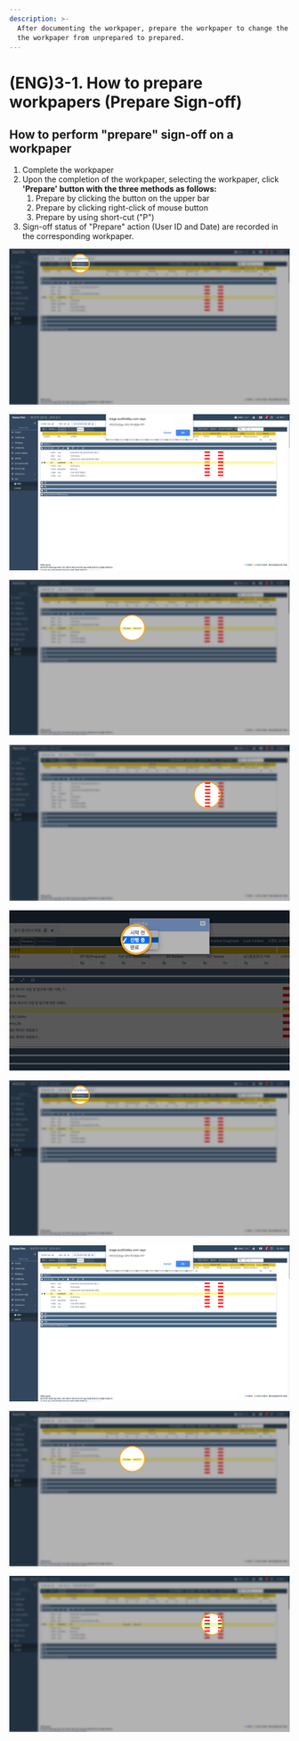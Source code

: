 ```yaml
---
description: >-
  After documenting the workpaper, prepare the workpaper to change the status of
  the workpaper from unprepared to prepared.
---
```


# \(ENG\)3-1. How to prepare workpapers \(Prepare Sign-off\)

## How to perform "prepare" sign-off on a workpaper

1. Complete the workpaper
2. Upon the completion of the workpaper, selecting the workpaper, click **'Prepare' button with the three methods as follows:**
   1. Prepare by clicking the button on the upper bar
   2. Prepare by clicking right-click of mouse button
   3. Prepare by using short-cut \("P"\)
3. Sign-off status of "Prepare" action \(User ID and Date\) are recorded in the corresponding workpaper.

![1. Click the Prepare Button \(while the target workpaper is selected\) ](../../../.gitbook/assets/3-1-wp_prepare_3.jpg)

![2. Confirm &quot;OK&quot; to complete the &quot;Prepare&quot; action. ](../../../.gitbook/assets/3-1-wp_prepare_4.jpg)

![3. Prepare Sign Off on the corresponding workpaper. ](../../../.gitbook/assets/3-1-wp_prepare_5.jpg)

 



![2. &#xD574;&#xB2F9; &#xAC10;&#xC0AC; &#xC870;&#xC11C;&#xC758; &#xAC10;&#xC0AC;&#xC870;&#xC11C; &#xC0C1;&#xD0DC;&#xC5D0;&#xC11C; &#xBE68;&#xAC04; &#xBC84;&#xD2BC;&#xC744; &#xD074;&#xB9AD;&#xD569;&#xB2C8;&#xB2E4;.](../../../.gitbook/assets/3-1-wp_prepare_1.jpg)

![3. &#xC870;&#xC11C;&#xC758; &#xC0C1;&#xD0DC;&#xB97C; &amp;lt;&#xC9C4;&#xD589;&#xC911;&amp;gt;&#xB85C; &#xBCC0;&#xACBD;&#xD569;&#xB2C8;&#xB2E4;. ](../../../.gitbook/assets/3-1-wp_prepare_2.jpg)

![1. Click the Prepare Button \(while the target workpaper is selected\) ](../../../.gitbook/assets/3-1-wp_prepare_3.jpg)

![2. Confirm &quot;OK&quot; to complete the &quot;Prepare&quot; action. ](../../../.gitbook/assets/3-1-wp_prepare_4.jpg)

![4. &#xAC10;&#xC0AC;&#xC870;&#xC11C;&#xC5D0; &#xAC10;&#xC0AC;&#xC778;&#xC758; Sign Off &#xAC00; &#xD45C;&#xAE30;&#xB429;&#xB2C8;&#xB2E4;. ](../../../.gitbook/assets/3-1-wp_prepare_5.jpg)

![8. &#xC870;&#xC11C; &#xC791;&#xC5C5; &#xC644;&#xB8CC; &#xD6C4; &#xC870;&#xC11C;&#xC758; &#xC0C1;&#xD0DC;&#xB97C; &amp;lt;completed&amp;gt;&#xB85C; &#xBCC0;&#xACBD;&#xD569;&#xB2C8;&#xB2E4;.](../../../.gitbook/assets/3-1-wp_prepare_7.jpg)

